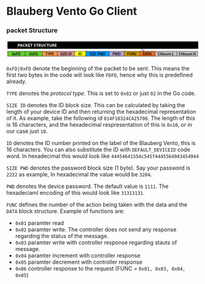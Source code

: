 # Blauberg Vento Go Client

### packet Structure

![Packet Structure](./images/packet-structure.png)

`0xFD|0xFD` denote the beginning of the packet to be sent. This means the first two bytes in the code will look like `FDFD`, hence why this is predefined already.

`TYPE` denotes the *protocol type*. This is set to `0x02` or just `02` in the Go code.

`SIZE ID` denotes the ID block size. This can be calculated by taking the length of your device ID and then returning the hexadecimal representation of it. As example, take the following id `014F10324C425708`. The length of this is 16 characters, and the hexadecimal respresentation of this is `0x10`, or in our case just `10`.

`ID` denotes the ID number printed on the label of the Blauberg Vento, this is 16 characters. You can also substitute the ID with `DEFAULT_DEVICEID` code word. In hexadecimal this would look like `44454641554c545f4445564943454944`

`SIZE PWD` denotes the password block size (1 byte). Say your password is `2222` as example, In hexadecimal the value would be `3204`.

`PWD` denotes the device password. The default value is `1111`. The hexadeciaml encoding of this would look like `31313131`.

`FUNC` defines the number of the action being taken with the data and the `DATA` block structure. Example of functions are:
  - `0x01` paramter read
  - `0x02` paramter write. The controller does not send any response regarding the status of the message.
  - `0x03` paramter write with controller response regarding stauts of message.
  - `0x04` paramter increment with controller response
  - `0x05` paramter decrement with controller response
  - `0x06` controller response to the request (FUNC = `0x01, 0x03, 0x04, 0x05`)
